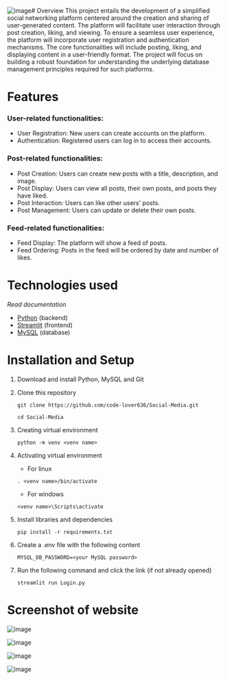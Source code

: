 ![image](https://github.com/user-attachments/assets/08f2359a-d12c-4a49-beb3-e960b1cabc43)# Overview
This project entails the development of a simplified social networking platform centered around the creation and sharing of user-generated content. The platform will facilitate user interaction through post creation, liking, and viewing. To ensure a seamless user experience, the platform will incorporate user registration and authentication mechanisms. The core functionalities will include posting, liking, and displaying content in a user-friendly format. The project will focus on building a robust foundation for understanding the underlying database management principles required for such platforms.

# Features
### User-related functionalities:
- User Registration: New users can create accounts on the platform.
- Authentication: Registered users can log in to access their accounts.

### Post-related functionalities:
- Post Creation: Users can create new posts with a title, description, and image.
- Post Display: Users can view all posts, their own posts, and posts they have liked.
- Post Interaction: Users can like other users' posts.
- Post Management: Users can update or delete their own posts.

### Feed-related functionalities:
- Feed Display: The platform will show a feed of posts.
- Feed Ordering: Posts in the feed will be ordered by date and number of likes.

# Technologies used
*Read documentation*
- [Python](https://www.w3schools.com/python/) (backend)
- [Streamlit](https://docs.streamlit.io/) (frontend)
- [MySQL](https://www.w3schools.com/MySQL/default.asp) (database)

# Installation and Setup

1. Download and install Python, MySQL and Git
2. Clone this repository
   
   ```
   git clone https://github.com/code-lover636/Social-Media.git
   ```
   ```
   cd Social-Media
   ```
4. Creating virtual environment
   ```
   python -m venv <venv name>
   ```
5. Activating virtual environment
   
   - For linux
   ```
   . <venv name>/bin/activate
   ```
   - For windows
   ```
   <venv name>\Scripts\activate
   ```
7. Install libraries and dependencies
   ```
   pip install -r requirements.txt
   ```
8. Create a .env file with the following content
   ```
   MYSQL_DB_PASSWORD=<your MySQL password>
   ```
9. Run the following command and click the link (if not already opened)
   ```
   streamlit run Login.py
   ```

# Screenshot of website

![image](https://github.com/user-attachments/assets/6c6e36ad-38fc-4aae-97ea-d20bd0bcac9f)

![image](https://github.com/user-attachments/assets/753edd9a-886e-4378-9dc3-defcbd6f6dc7)

![image](https://github.com/user-attachments/assets/a18bce90-bdf9-4f5b-94a8-7c269bf2851d)

![image](https://github.com/user-attachments/assets/91e5dce3-51f0-4d03-bd83-a4afc309465a)

